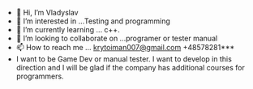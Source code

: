 - 👋 Hi, I’m Vladyslav
- 👀 I’m interested in ...Testing and programming
- 🌱 I’m currently learning ...  c++.
- 💞️ I’m looking to collaborate on ...programer or tester manual
- 📫 How to reach me ... krytoiman007@gmail.com +48578281***
- I want to be Game Dev or manual tester. I want to develop in this direction and I will be glad if the company has additional courses for programmers.

<!---
Krasmirs/Krasmirs is a ✨ special ✨ repository because its `README.md` (this file) appears on your GitHub profile.
You can click the Preview link to take a look at your changes.
--->
